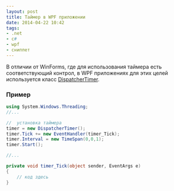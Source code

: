 ```yaml
---
layout: post
title: Таймер в WPF приложении
date: 2014-04-22 10:42
tags:
- .net
- c#
- wpf
- сниппет
---
```


В отличии от WinForms, где для использования таймера есть соответствующий контрол, в WPF приложениях для этих целей используется класс [DispatcherTimer](http://msdn.microsoft.com/en-gb/library/system.windows.threading.dispatchertimer).

### Пример

```csharp
using System.Windows.Threading;
//...

//  установка таймера
timer = new DispatcherTimer();
timer.Tick += new EventHandler(timer_Tick);
timer.Interval = new TimeSpan(0,0,1);
timer.Start();

//...

private void timer_Tick(object sender, EventArgs e)
{
    // код здесь
}

```
